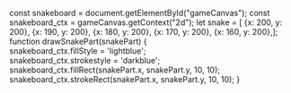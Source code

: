 <canvas id="gameCanvas" width="400" height="400"><canvas> <script> </script>
const snakeboard = document.getElementById("gameCanvas");
const snakeboard_ctx = gameCanvas.getContext("2d");
let snake = [  {x: 200, y: 200},  {x: 190, y: 200},  {x: 180, y: 200},  {x: 170, y: 200},  {x: 160, y: 200},];
function drawSnakePart(snakePart) 
{  
  snakeboard_ctx.fillStyle = 'lightblue';  
  snakeboard_ctx.strokestyle = 'darkblue';
  snakeboard_ctx.fillRect(snakePart.x, snakePart.y, 10, 10);  
  snakeboard_ctx.strokeRect(snakePart.x, snakePart.y, 10, 10);
}
